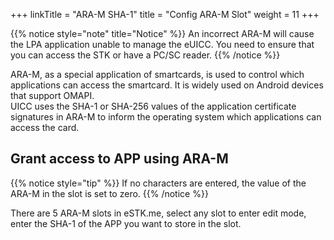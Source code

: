 +++
linkTitle = "ARA-M SHA-1"
title = "Config ARA-M Slot"
weight = 11
+++

{{% notice style="note" title="Notice" %}}
An incorrect ARA-M will cause the LPA application unable to manage the eUICC. You need to ensure that you can access the STK or have a PC/SC reader.
{{% /notice %}}

ARA-M, as a special application of smartcards, is used to control which applications can access the smartcard. It is widely used on Android devices that support OMAPI.  
UICC uses the SHA-1 or SHA-256 values of the application certificate signatures in ARA-M to inform the operating system which applications can access the card.

## Grant access to APP using ARA-M

{{% notice style="tip" %}}
If no characters are entered, the value of the ARA-M in the slot is set to zero.
{{% /notice %}}

There are 5 ARA-M slots in eSTK.me, select any slot to enter edit mode, enter the SHA-1 of the APP you want to store in the slot.
